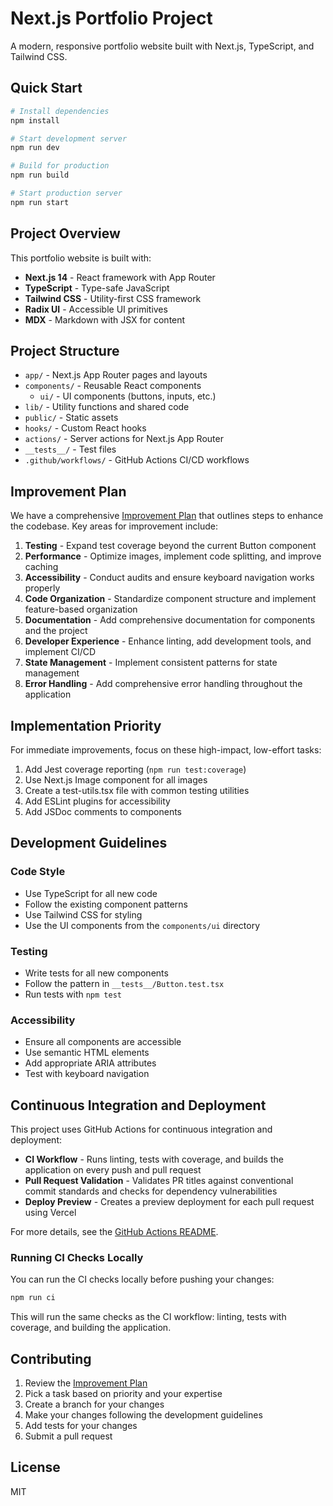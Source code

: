 # Next.js Portfolio Project

A modern, responsive portfolio website built with Next.js, TypeScript, and Tailwind CSS.

## Quick Start

```bash
# Install dependencies
npm install

# Start development server
npm run dev

# Build for production
npm run build

# Start production server
npm run start
```

## Project Overview

This portfolio website is built with:

- **Next.js 14** - React framework with App Router
- **TypeScript** - Type-safe JavaScript
- **Tailwind CSS** - Utility-first CSS framework
- **Radix UI** - Accessible UI primitives
- **MDX** - Markdown with JSX for content

## Project Structure

- `app/` - Next.js App Router pages and layouts
- `components/` - Reusable React components
  - `ui/` - UI components (buttons, inputs, etc.)
- `lib/` - Utility functions and shared code
- `public/` - Static assets
- `hooks/` - Custom React hooks
- `actions/` - Server actions for Next.js App Router
- `__tests__/` - Test files
- `.github/workflows/` - GitHub Actions CI/CD workflows

## Improvement Plan

We have a comprehensive [Improvement Plan](./improvement-plan.md) that outlines steps to enhance the codebase. Key areas
for improvement include:

1. **Testing** - Expand test coverage beyond the current Button component
2. **Performance** - Optimize images, implement code splitting, and improve caching
3. **Accessibility** - Conduct audits and ensure keyboard navigation works properly
4. **Code Organization** - Standardize component structure and implement feature-based organization
5. **Documentation** - Add comprehensive documentation for components and the project
6. **Developer Experience** - Enhance linting, add development tools, and implement CI/CD
7. **State Management** - Implement consistent patterns for state management
8. **Error Handling** - Add comprehensive error handling throughout the application

## Implementation Priority

For immediate improvements, focus on these high-impact, low-effort tasks:

1. Add Jest coverage reporting (`npm run test:coverage`)
2. Use Next.js Image component for all images
3. Create a test-utils.tsx file with common testing utilities
4. Add ESLint plugins for accessibility
5. Add JSDoc comments to components

## Development Guidelines

### Code Style

- Use TypeScript for all new code
- Follow the existing component patterns
- Use Tailwind CSS for styling
- Use the UI components from the `components/ui` directory

### Testing

- Write tests for all new components
- Follow the pattern in `__tests__/Button.test.tsx`
- Run tests with `npm test`

### Accessibility

- Ensure all components are accessible
- Use semantic HTML elements
- Add appropriate ARIA attributes
- Test with keyboard navigation

## Continuous Integration and Deployment

This project uses GitHub Actions for continuous integration and deployment:

- **CI Workflow** - Runs linting, tests with coverage, and builds the application on every push and pull request
- **Pull Request Validation** - Validates PR titles against conventional commit standards and checks for dependency
  vulnerabilities
- **Deploy Preview** - Creates a preview deployment for each pull request using Vercel

For more details, see the [GitHub Actions README](./.github/workflows/README.md).

### Running CI Checks Locally

You can run the CI checks locally before pushing your changes:

```bash
npm run ci
```

This will run the same checks as the CI workflow: linting, tests with coverage, and building the application.

## Contributing

1. Review the [Improvement Plan](./improvement-plan.md)
2. Pick a task based on priority and your expertise
3. Create a branch for your changes
4. Make your changes following the development guidelines
5. Add tests for your changes
6. Submit a pull request

## License

MIT
